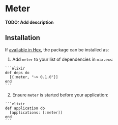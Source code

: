 # Meter

**TODO: Add description**

## Installation

If [available in Hex](https://hex.pm/docs/publish), the package can be installed as:

  1. Add `meter` to your list of dependencies in `mix.exs`:

    ```elixir
    def deps do
      [{:meter, "~> 0.1.0"}]
    end
    ```

  2. Ensure `meter` is started before your application:

    ```elixir
    def application do
      [applications: [:meter]]
    end
    ```

